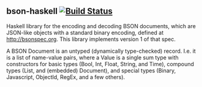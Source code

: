 bson-haskell [![Build Status](https://secure.travis-ci.org/mongodb-haskell/bson.png)](http://travis-ci.org/mongodb-haskell/bson)
------------

Haskell library for the encoding and decoding BSON documents, which are
JSON-like objects with a standard binary encoding, defined at
<http://bsonspec.org>. This library implements version 1 of that spec.

A BSON Document is an untyped (dynamically type-checked) record. I.e. it
is a list of name-value pairs, where a Value is a single sum type with
constructors for basic types (Bool, Int, Float, String, and Time),
compound types (List, and (embedded) Document), and special types
(Binary, Javascript, ObjectId, RegEx, and a few others).
